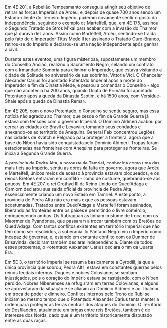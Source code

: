 <!-- TITLE: Queda do Império -->
<!-- SUBTITLE: O Terceiro Império de Cyrodiil está no seu fim, e Tamriel está instável -->

Em 4E 201, a Rebelião Tempesmanto conseguiu atingir seu objetivo de retirar as forças Imperiais de Arcéu, e, depois de quase 700 anos sendo um Estado-cliente do Terceiro Império, puderam novamente sentir o gosto da independência, seguindo o exemplo de Martelfell, que, em 4E 175, assinou o Segundo Tratado de Stros M'kai para acabar com a invasão do Thalmor que já durava dez anos. Assim como Martelfell, Arcéu, sentindo-se traída pelo fato de o Imperador Titus Mede II ter assinado o Tratado Ouro-Branco, retirou-se do Império e declarou-se uma nação independente após ganhar a civil.

Durante estes eventos, uma figura misteriosa, supostamente um membro do Conselho Ancião, realizou o Sacramento Negro, selando um contrato com a Irmandade Sombria para eliminar o Imperador, que estava visitando a cidade de Solitude no aniversário de sua sobrinha, Vittoria Vici. O Chanceler Alexander Carius foi apontado Potentado Imperial após a morte do Imperador e fim da Dinastia Mede, e passou a comandar o Conselho - algo que não acontecia há 200 anos, quando Ocato de Primália foi apontado Potentado após a queda da Dinastia Septim, e há 1500 anos, com Versidue-Shaie após a queda da Dinastia Reman.

Em 4E 205, com o novo Potentado, o Conselho se sentiu seguro, mas essa notícia não agradou ao Thalmor, que desde o fim da Grande Guerra já estava com tensões com o governo Imperial. O Domínio Aldmeri acabou por cercar as cidades de Bravil e Leyawiin, tomando seus condados e anexando-os ao território de Anequina. General Falx concentrou Legiões nas cidades de Kvatch e Pelgrado para proteger a fronteira, agora que a base do Níben havia sido conquistada pelo Domínio Aldmeri. Tropas foram estacionadas nas fronteiras com Anequina para proteger as fronteiras. Se inicia a Segunda Grande Guerra.

A província de Pedra Alta, a noroeste de Tamriel, conhecida como uma das mais fieis ao Império, sentiu as dores da falta do governo, agora que Arcéu e Martelfell, únicos meios de acesso à província estavam bloqueados, e os reinos Bretões entraram em conflito - como de costume, quebrando-se aos poucos. Em 4E 207, o rei Grothyd III do Reino Unido de Qued'Adaga e Camlorn declarou sua saída oficial da província de Pedra Alta, essencialmente criando um novo Estado em Tamriel.  A este ponto, a província de Pedra Alta não era mais o que as pessoas estavam acostumadas. Tratados entre Qued'Adaga e Martelfell foram assinados, liberando as fronteiras entre os países e permitindo o livre comércio, enriquencendo ambas. Os Rubraguardas tinham costume de troca com os Maormer de Pyandonea, que passaram a trocar também com os Bretões de Qued'Adaga.  Com tantos conflitos existentes em território Imperial que não têm como ser resolvidos, a soberania do Pântano Negro viu o Império como incapaz de governar, e, estando em contante conflito com os Dunmer de Brisavinda, decidiram também declarar independência. Diante de todos esses problemas, o Potentado Alexander Carius declara o fim da Quarta Era. 

Em 5E 3, o território Imperial se resumia basicamente a Cyrodiil, já que a única província que sobrou, Pedra Alta, estava em constantes guerras pelos reinos feudais internos. Duques e nobres Colovianos se sentiam injustiçados, pois o coração do Império estava se rastejando, com o Níben perdido. Nobres Nibenenses se refugiaram em terras Colovianas, e alguns se aproveitaram da situação e se aliaram ao Domínio Aldmeri e ao Thalmor em troca de poder e dinheiro. Conflitos internos pelo Trono de Rubi se iniciam ao mesmo tempo que o Potentado Alexander Carius tenta manter a ordem para proteger as terras centrais dos ataques do Domínio. O Território do Desfiladeiro, atualmente em brigas entre reis Bretões, também é de interesse dos Nords, dado que é um território historicamente disputado entre as duas raças. 